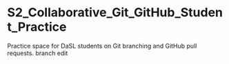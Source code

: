 # S2_Collaborative_Git_GitHub_Student_Practice
Practice space for DaSL students on Git branching and GitHub pull requests.
branch edit
